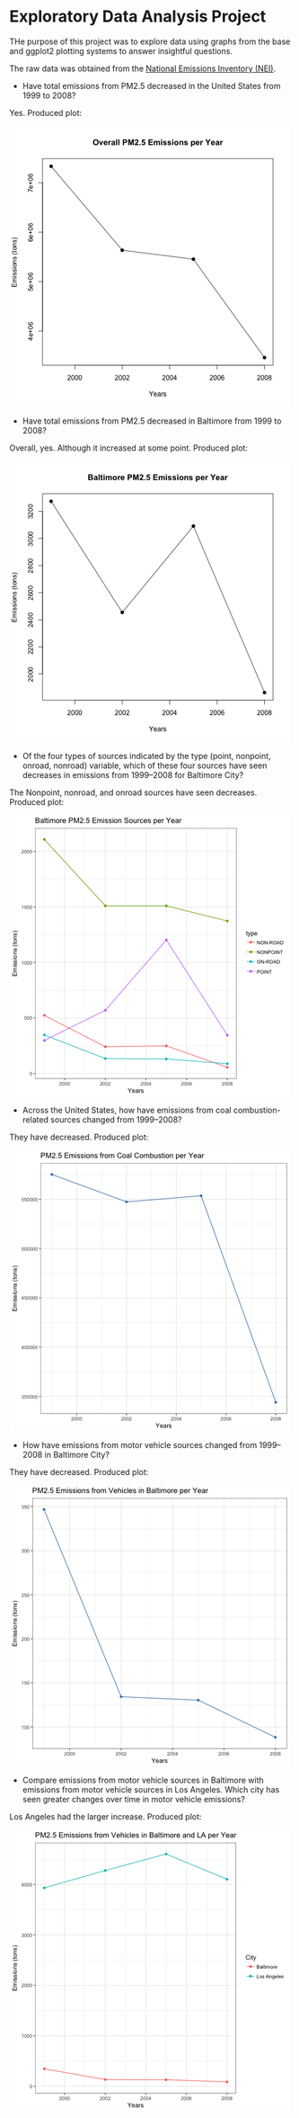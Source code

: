 # Exploratory Data Analysis Project
THe purpose of this project was to explore data using graphs from the base and ggplot2 plotting systems to answer insightful questions.


The raw data was obtained from the [National Emissions Inventory (NEI)](https://www3.epa.gov/ttn/chief/eiinformation.html).

- Have total emissions from PM2.5 decreased in the United States from 1999 to 2008?

Yes. Produced plot:

![Alt text](/plot1.png?raw=true "Optional Title")

- Have total emissions from PM2.5 decreased in Baltimore from 1999 to 2008?

Overall, yes. Although it increased at some point. Produced plot:

![Alt text](/plot2.png?raw=true "Optional Title")

- Of the four types of sources indicated by the type (point, nonpoint, onroad, nonroad) variable, which of these four sources have seen decreases in emissions from 1999–2008 for Baltimore City?

The Nonpoint, nonroad, and onroad sources have seen decreases. Produced plot:

![Alt text](/plot3.png?raw=true "Optional Title")

- Across the United States, how have emissions from coal combustion-related sources changed from 1999–2008?

They have decreased. Produced plot:

![Alt text](/plot4.png?raw=true "Optional Title")

- How have emissions from motor vehicle sources changed from 1999–2008 in Baltimore City?

They have decreased. Produced plot:

![Alt text](/plot5.png?raw=true "Optional Title")

- Compare emissions from motor vehicle sources in Baltimore with emissions from motor vehicle sources in Los Angeles. Which city has seen greater changes over time in motor vehicle emissions?

Los Angeles had the larger increase. Produced plot:

![Alt text](/plot6.png?raw=true "Optional Title")



